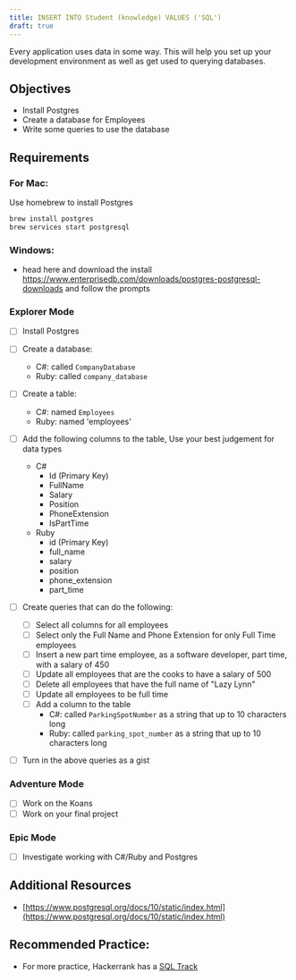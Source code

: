 ```yaml
---
title: INSERT INTO Student (knowledge) VALUES ('SQL')
draft: true
---
```


Every application uses data in some way. This will help you set up your development environment as well as get used to querying databases.


## Objectives

* Install Postgres
* Create a database for Employees
* Write some queries to use the database

## Requirements


### For Mac:

Use homebrew to install Postgres

```sh
brew install postgres
brew services start postgresql
```

### Windows:

- head here and download the install https://www.enterprisedb.com/downloads/postgres-postgresql-downloads and follow the prompts

### Explorer Mode

* [ ] Install Postgres
* [ ] Create a database:
  - C#: called `CompanyDatabase`
  - Ruby: called `company_database`
* [ ] Create a table:
  - C#: named `Employees`
  - Ruby: named 'employees'
* [ ] Add the following columns to the table, Use your best judgement for data types
    - C#
      - Id (Primary Key)
      - FullName
      - Salary
      - Position
      - PhoneExtension
      - IsPartTime
    - Ruby
      - id (Primary Key)
      - full_name
      - salary
      - position
      - phone_extension
      - part_time
* [ ] Create queries that can do the following:
    - [ ] Select all columns for all employees
    - [ ] Select only the Full Name and Phone Extension for only Full Time employees
    - [ ] Insert a new part time employee, as a software developer, part time, with a salary of 450
    - [ ] Update all employees that are the cooks to have a salary of 500
    - [ ] Delete all employees that have the full name of "Lazy Lynn"
    - [ ] Update all employees to be full time
    - [ ] Add a column to the table
      - C#: called `ParkingSpotNumber` as a string that up to 10 characters long
      - Ruby: called `parking_spot_number` as a string that up to 10 characters long

* [ ] Turn in the above queries as a gist


### Adventure Mode

* [ ] Work on the Koans
* [ ] Work on your final project

### Epic Mode

* [ ] Investigate working with C#/Ruby and Postgres

## Additional Resources

* [https://www.postgresql.org/docs/10/static/index.html](https://www.postgresql.org/docs/10/static/index.html)

## Recommended Practice:

* For more practice, Hackerrank has a [SQL Track](https://www.hackerrank.com/domains/sql)
